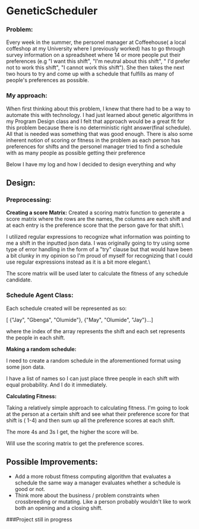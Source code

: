 # GeneticScheduler
### Problem:

Every week in the summer, the personel manager at Coffeehouse( a local coffeshop at my University where I previously worked) has to go through survey information on a spreadsheet where 14 or more people put their preferences (e.g "I want this shift", "I'm neutral about this shift", " I'd prefer not to work this shift", "I cannot work this shift"). She then takes the next two hours to try and come up with a schedule that fulfills as many of people's preferences as possible. 

### My approach:

When first thinking about this problem, I knew that there had to be a way to automate this with technology. I had just learned about genetic algorithms in my Program Design class and I felt that approach would be a great fit for this problem because there is no deterministic right answer(final schedule). All that is needed was something that was good enough. There is also some inherent notion of scoring or fitness in the problem as each person has preferences for shifts and the personel manager tried to find a schedule with as many people as possible getting their preference

Below I have my log and how I decided to design everything and why

## Design:

### Preprocessing:

**Creating a score Matrix:**
Created a scoring matrix function to generate a score matrix where the rows are the names, the columns are each shift and at each entry is the preference score that the person gave for that shift.\\ 

I utilized regular expressions to recognize what information was pointing to me a shift in the inputted json data. I was originally going to try using some type of error handling in the form of a "try" clause but that would have been a bit clunky in my opinion so I'm proud of myself for recognizing that I could use regular expressions instead as it is a bit more elegant.\\

The score matrix will be used later to calculate the fitness of any schedule candidate.

### Schedule Agent Class:

Each schedule created will be represented as so:

[ {"Jay", "Gbenga", "Olumide"}, {"May", "Olumide", "Jay"}...] 

where the index of the array represents the shift and each set represents the people in each shift.

**Making a random schedule:**

I need to create a random schedule in the aforementioned format using some json data.

I have a list of names so I can just place three people in each shift with equal probability. And I do it immediately. 

**Calculating Fitness:**

Taking a relatively simple approach to calculating fitness. I'm going to look at the person at a certain shift and see what their preference score for that shift is ( 1-4) and then sum up all the preference scores at each shift. 

The more 4s and 3s I get, the higher the score will be. 

Will use the scoring matrix to get the preference scores.

## Possible Improvements:
- Add a more robust fitness computing algorithm that evaluates a schedule the same way a manager evaluates whether a schedule is good or not.
- Think more about the business / problem constraints when crossbreeding or mutating. Like a person probably wouldn't like to work both an opening and a closing shift.

###Project still in progress
